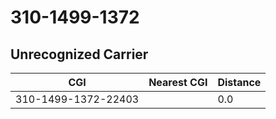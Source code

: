 # 310-1499-1372
## Unrecognized Carrier


| CGI | Nearest CGI | Distance |
|-----|-------------|----------|
| 310-1499-1372-22403 |  | 0.0 |

